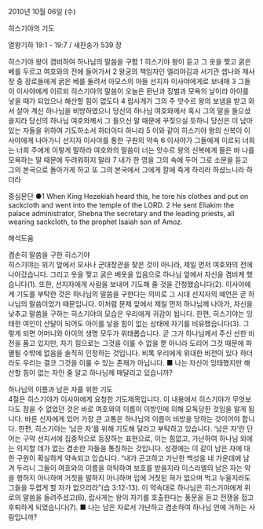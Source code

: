 2010년 10월 06일 (수)

히스기야의 기도



열왕기하 19:1 - 19:7 / 새찬송가 539 장


히스기야 왕이 겸비하여 하나님의 말씀을 구함
1 히스기야 왕이 듣고 그 옷을 찢고 굵은 베를 두르고 여호와의 전에 들어가서 2 왕궁의 책임자인 엘리야김과 서기관 셉나와 제사장 중 장로들에게 굵은 베를 둘려서 아모스의 아들 선지자 이사야에게로 보내매 3 그들이 이사야에게 이르되 히스기야의 말씀이 오늘은 환난과 징벌과 모욕의 날이라 아이를 낳을 때가 되었으나 해산할 힘이 없도다 4 랍사게가 그의 주 앗수르 왕의 보냄을 받고 와서 살아 계신 하나님을 비방하였으니 당신의 하나님 여호와께서 혹시 그의 말을 들으셨을지라 당신의 하나님 여호와께서 그 들으신 말 때문에 꾸짖으실 듯하니 당신은 이 남아 있는 자들을 위하여 기도하소서 하더이다 하니라 5 이와 같이 히스기야 왕의 신복이 이사야에게 나아가니 
선지자 이사야를 통한 구원의 약속
6 이사야가 그들에게 이르되 너희는 너희 주에게 이렇게 말하라 여호와의 말씀이 너는 앗수르 왕의 신복에게 들은 바 나를 모욕하는 말 때문에 두려워하지 말라 7 내가 한 영을 그의 속에 두어 그로 소문을 듣고 그의 본국으로 돌아가게 하고 또 그의 본국에서 그에게 칼에 죽게 하리라 하셨느니라 하더라

중심문단 ●1 When King Hezekiah heard this, he tore his clothes and put on sackcloth and went into the temple of the LORD. 2 He sent Eliakim the palace administrator, Shebna the secretary and the leading priests, all wearing sackcloth, to the prophet Isaiah son of Amoz.

해석도움





겸손히 말씀을 구한 히스기야  
히스기야는 위기 앞에서 모사나 군대장관을 찾은 것이 아니라, 제일 먼저 여호와의 전에 나아갔습니다. 그리고 옷을 찢고 굵은 베옷을 입음으로 하나님 앞에서 자신을 겸비케 했습니다(1). 또한, 선지자에게 사람을 보내어 기도해 줄 것을 간청했습니다(2). 이사야에게 기도를 부탁한 것은 하나님의 말씀을 구한다는 의미로 그 시대 선지자의 예언은 곧 하나님의 말씀이었기 때문입니다. 이처럼 문제 앞에서 제일 먼저 하나님께 나아가, 자신을 낮추고 말씀을 구하는 히스기야의 모습은 우리에게 귀감이 됩니다. 한편, 히스기야는 잉태한 여인이 산달이 되어도 아이를 낳을 힘이 없는 상태에 자기를 비유했습니다(3). 그렇게 되면 어머니와 아이의 생명 모두가 위태롭습니다. 곧 그가 하나님께서 주신 선한 비전을 품고 있지만, 자기 힘으로는 그것을 이룰 수 없을 뿐 아니라 도리어 그것 때문에 파멸될 수밖에 없음을 솔직히 인정하는 것입니다. 비록 우리에게 위대한 비전이 있다 하더라도 우리는 결코 그것을 이룰 수 있는 존재가 아닙니다. 
■ 나는 자신이 잉태했지만 해산할 힘이 없는 자인 줄 알고 하나님께 매달리고 있습니까?

하나님의 이름과 남은 자를 위한 기도  
4절은 히스기야가 이사야에게 요청한 기도제목입니다. 이 내용에서 히스기야가 무엇보다도 참을 수 없었던 것은 바로 여호와의 이름이 이방인에 의해 모독당한 것임을 알게 됩니다. 바른 신자에게 있어 가장 큰 고통은 하나님의 이름이 비방을 당하는 것이어야 합니다. 한편, 히스기야는 ‘남은 자’를 위해 기도해 달라고 부탁하고 있습니다. ‘남은 자’란 단어는 구약 선지서에 집중적으로 등장하는 표현으로, 이는 힘없고, 가난하여 하나님 외에는 의지할 데가 없는 겸손한 자들을 통칭하는 것입니다. 성경에는 이 같이 남은 자에 대한 구원이 확실하게 약속되고 있습니다. “내가 곤고하고 가난한 백성을 네 가운데에 남겨 두리니 그들이 여호와의 이름을 의탁하여 보호를 받을지라 이스라엘의 남은 자는 악을 행하지 아니하며 거짓을 말하지 아니하며 입에 거짓된 혀가 없으며 먹고 누울지라도 그들을 두렵게 할 자가 없으리라”(습 3:12-13). 이 약속대로 하나님은 히스기야에게 위로의 말씀을 들려주셨고(6), 랍사게는 왕이 자기를 호출한다는 풍문을 듣고 전쟁을 접고 후퇴하게 되었습니다(7). 
■ 나는 남은 자로서 가난하고 겸손하여 하나님 안에 거하는 사람입니까?